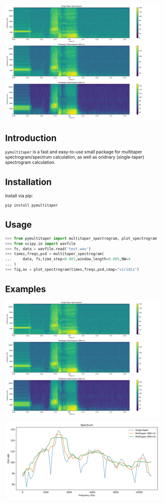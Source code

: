 ![Comparions of multitaper spectrograms](https://github.com/fncokg/pymultitaper/blob/master/spectrogram.jpg)

# Introduction

`pymultitaper` is a fast and easy-to-use small package for multitaper spectrogram/spectrum calculation, as well as oridnary (single-taper) spectrogram calculation.


# Installation

Install via pip:

```
pip install pymultitaper
```

# Usage

```python
>>> from pymultitaper import multitaper_spectrogram, plot_spectrogram
>>> from scipy.io import wavfile
>>> fs, data = wavfile.read('test.wav')
>>> times,freqs,psd = multitaper_spectrogram(
...     data, fs,time_step=0.001,window_length=0.005,NW=4
... )
>>> fig,ax = plot_spectrogram(times,freqs,psd,cmap="viridis")
```

# Examples

![Comparions of multitaper spectrograms](https://github.com/fncokg/pymultitaper/blob/master/spectrogram.jpg)

![Comparions of multitaper spectrums](https://github.com/fncokg/pymultitaper/blob/master/spectrum.jpg)